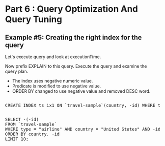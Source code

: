 # Part 6 : Query Optimization And Query Tuning

## Example #5: Creating the right index for the query


Let's execute query and look at executionTime.

Now prefix EXPLAIN to this query. Execute the query and examine the query plan.

* The index uses negative numeric value.
* Predicate is modified to use negative value.
* ORDER BY changed to use negative value and removed DESC word.


<pre> 
CREATE INDEX ts_ix1 ON `travel-sample`(country, -id) WHERE type = "airline";
</pre>

<pre id="example"> 
SELECT -(-id)
FROM `travel-sample`
WHERE type = "airline" AND country = "United States" AND -id BETWEEN -1000 AND -10
ORDER BY country, -id
LIMIT 10;
</pre>
